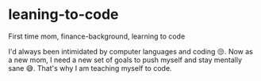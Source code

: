 # leaning-to-code

First time mom, finance-background, learning to code

I'd always been intimidated by computer languages and coding :unamused:. Now as a new mom, I need a new set of goals to push myself and stay mentally sane :sweat_smile:. That's why I am teaching myself to code. 

